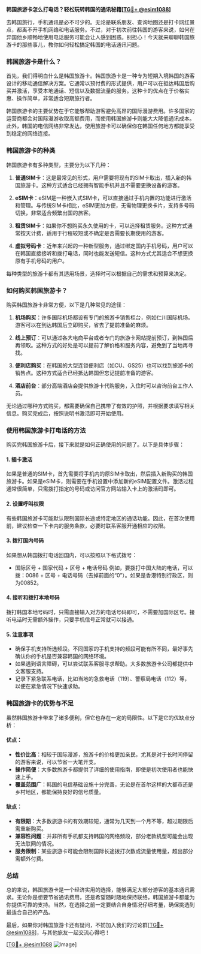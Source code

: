 **韩国旅游卡怎么打电话？轻松玩转韩国的通讯秘籍[[TG💪+ @esim1088](https://t.me/s/esim1088)]**

去韩国旅行，手机通讯是必不可少的。无论是联系朋友、查询地图还是打卡网红景点，都离不开手机网络和电话服务。不过，对于初次前往韩国的游客来说，如何在异国他乡顺畅地使用电话服务可能会让人感到困惑。别担心！今天就来聊聊韩国旅游卡的那些事儿，教你如何轻松搞定韩国的电话通讯问题。

### 韩国旅游卡是什么？

首先，我们得明白什么是韩国旅游卡。韩国旅游卡是一种专为短期入境韩国的游客设计的移动通信解决方案。它通常以预付费的形式提供，用户可以在抵达韩国后购买并激活，享受本地通话、短信以及数据流量的服务。这种卡的优点在于价格实惠、操作简单，非常适合短期旅行者。

韩国旅游卡的主要优势在于它能够帮助游客避免高昂的国际漫游费用。许多国家的运营商都会对国际漫游收取高额费用，而使用韩国旅游卡则能大大降低通讯成本。此外，韩国的电信网络非常发达，使用旅游卡可以确保你在韩国任何地方都能享受到稳定的网络连接。

### 韩国旅游卡的种类

韩国旅游卡有多种类型，主要分为以下几种：

1. **普通SIM卡**：这是最常见的形式，用户需要将现有的SIM卡取出，插入新的韩国旅游卡。这种方式适合已经拥有智能手机并且不需要更换设备的游客。
   
2. **eSIM卡**：eSIM是一种嵌入式SIM卡，可以直接通过手机内置的功能进行激活和管理。与传统SIM卡相比，eSIM更加方便，无需物理更换卡片，支持多号码切换，非常适合频繁出国的旅客。

3. **租赁SIM卡**：如果你不想购买永久使用的卡，可以选择租赁服务。这种方式通常按天计费，适用于行程较短或不确定是否需要长期使用的游客。

4. **虚拟号码卡**：近年来兴起的一种新型服务，通过绑定国内手机号码，用户可以在韩国直接接听和拨打电话，同时也能发送短信。这种方式尤其适合不想更换原有手机号码的用户。

每种类型的旅游卡都有其适用场景，选择时可以根据自己的需求和预算来决定。

### 如何购买韩国旅游卡？

购买韩国旅游卡非常方便，以下是几种常见的途径：

1. **机场购买**：许多国际机场都设有专门的旅游卡销售柜台，例如仁川国际机场。游客可以在到达韩国后立即购买，省去了提前准备的麻烦。

2. **线上预订**：可以通过各大电商平台或者专门的旅游卡网站提前预订，到韩国后再领取。这种方式的好处是可以提前了解价格和服务内容，避免到了当地再寻找。

3. **便利店购买**：在韩国的大型连锁便利店（如CU、GS25）也可以找到旅游卡的销售点。这种方式适合已经抵达韩国但忘记提前准备的游客。

4. **酒店前台**：部分高端酒店会提供旅游卡代购服务，入住时可以咨询前台工作人员。

无论通过哪种方式购买，都需要确保自己携带了有效的护照，并根据要求填写相关信息。购买完成后，按照说明书激活即可开始使用。

### 使用韩国旅游卡打电话的方法

购买完韩国旅游卡后，接下来就是如何正确使用的问题了。以下是具体步骤：

#### 1. 插卡激活
如果是普通的SIM卡，首先需要将手机内的原SIM卡取出，然后插入新购买的韩国旅游卡。如果是eSIM卡，则需要在手机设置中添加新的eSIM配置文件。激活过程通常很简单，只需拨打指定的号码或访问官方网站输入卡上的激活码即可。

#### 2. 设置呼叫权限
有些韩国旅游卡可能默认限制国际长途或特定地区的通话功能。因此，在首次使用前，建议检查一下卡内的服务条款，必要时联系客服开通相应的权限。

#### 3. 拨打国内号码
如果想从韩国拨打电话回国内，可以按照以下格式拨号：
- 国际区号 + 国家代码 + 区号 + 电话号码
例如，要拨打中国大陆的电话，可以拨：0086 + 区号 + 电话号码（去掉前面的“0”）。如果是香港特别行政区，则为00852。

#### 4. 接听和拨打本地号码
拨打韩国本地号码时，只需直接输入对方的电话号码即可，不需要加国际区号。接听电话时无需额外操作，只要手机信号正常就可以接通。

#### 5. 注意事项
- 确保手机支持所选频段。不同国家的手机支持的频段可能有所不同，最好事先确认你的手机是否兼容韩国的网络环境。
- 如果遇到语言障碍，可以尝试联系客服寻求帮助。大多数旅游卡公司都提供中文客服支持。
- 记录下紧急联系电话，比如当地的急救电话（119）、警察局电话（112）等，以便在紧急情况下快速求助。

### 韩国旅游卡的优势与不足

虽然韩国旅游卡带来了诸多便利，但它也存在一定的局限性。以下是它的优缺点分析：

#### 优点：
- **性价比高**：相较于国际漫游，旅游卡的价格更加亲民，尤其是对于长时间停留的游客来说，可以节省一大笔开支。
- **操作简便**：大多数旅游卡都提供了详细的使用指南，即使是初次使用者也能快速上手。
- **覆盖范围广**：韩国的电信基础设施十分完善，无论是在首尔这样的大都市还是乡村地区，都能保持良好的信号质量。

#### 缺点：
- **有限期**：大多数旅游卡的有效期较短，通常为几天到一个月不等，超过期限后需重新购买。
- **兼容性问题**：并非所有手机都支持韩国的网络频段，部分老款机型可能会出现无法联网的情况。
- **服务限制**：某些旅游卡可能会限制国际长途拨打次数或流量使用量，超出部分需额外付费。

### 总结

总的来说，韩国旅游卡是一个经济实用的选择，能够满足大部分游客的基本通讯需求。无论你是想要节省通讯费用，还是希望随时随地保持联络，韩国旅游卡都能为你提供可靠的支持。当然，在选择之前一定要结合自身情况仔细考量，确保挑选到最适合自己的产品。

最后，如果你对韩国旅游卡还有疑问，不妨加入我们的讨论群[[TG💪+ @esim1088](https://t.me/s/esim1088)]，与其他旅友一起交流心得吧！

[[TG💪+ @esim1088](https://t.me/s/esim1088) ![Image](https://i.postimg.cc/4NQfJmqS/Snipaste-2025-05-13-00-14-12.png)]